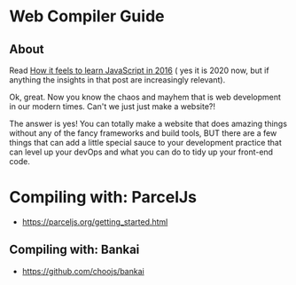 # Web Compiler Guide

## About

Read [How it feels to learn JavaScript in 2016](https://hackernoon.com/how-it-feels-to-learn-javascript-in-2016-d3a717dd577f) (
yes it is 2020 now, but if anything the insights in that post are increasingly relevant).

Ok, great. Now you know the chaos and mayhem that is web development in our modern times. Can't we just just make a
website?!

The answer is yes! You can totally make a website that does amazing things without any of the fancy frameworks and build
tools, BUT there are a few things that can add a little special sauce to your development practice that can level up
your devOps and what you can do to tidy up your front-end code.

# Compiling with: ParcelJs

* https://parceljs.org/getting_started.html

## Compiling with: Bankai

* https://github.com/choojs/bankai